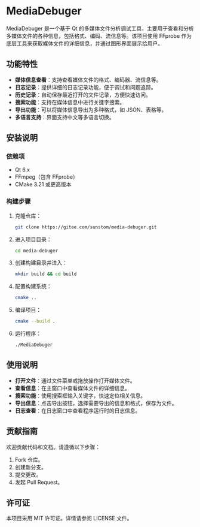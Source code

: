 # MediaDebuger

MediaDebuger 是一个基于 Qt 的多媒体文件分析调试工具，主要用于查看和分析多媒体文件的各种信息，包括格式、编码、流信息等。该项目使用 FFprobe 作为底层工具来获取媒体文件的详细信息，并通过图形界面展示给用户。

## 功能特性

- **媒体信息查看**：支持查看媒体文件的格式、编码器、流信息等。
- **日志记录**：提供详细的日志记录功能，便于调试和问题追踪。
- **历史记录**：自动保存最近打开的文件记录，方便快速访问。
- **搜索功能**：支持在媒体信息中进行关键字搜索。
- **导出功能**：可以将媒体信息导出为多种格式，如 JSON、表格等。
- **多语言支持**：界面支持中文等多语言切换。

## 安装说明

### 依赖项

- Qt 6.x
- FFmpeg（包含 FFprobe）
- CMake 3.21 或更高版本

### 构建步骤

1. 克隆仓库：
   ```bash
   git clone https://gitee.com/sunstom/media-debuger.git
   ```

2. 进入项目目录：
   ```bash
   cd media-debuger
   ```

3. 创建构建目录并进入：
   ```bash
   mkdir build && cd build
   ```

4. 配置构建系统：
   ```bash
   cmake ..
   ```

5. 编译项目：
   ```bash
   cmake --build .
   ```

6. 运行程序：
   ```bash
   ./MediaDebuger
   ```

## 使用说明

- **打开文件**：通过文件菜单或拖放操作打开媒体文件。
- **查看信息**：在主窗口中查看媒体文件的详细信息。
- **搜索功能**：使用搜索框输入关键字，快速定位相关信息。
- **导出信息**：点击导出按钮，选择需要导出的信息和格式，保存为文件。
- **日志查看**：在日志窗口中查看程序运行时的日志信息。

## 贡献指南

欢迎贡献代码和文档。请遵循以下步骤：

1. Fork 仓库。
2. 创建新分支。
3. 提交更改。
4. 发起 Pull Request。

## 许可证

本项目采用 MIT 许可证。详情请参阅 LICENSE 文件。